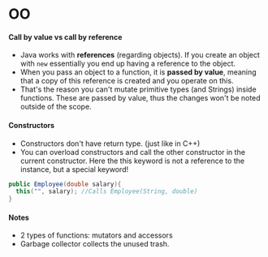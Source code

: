 # OO
#### Call by value vs call by reference
- Java works with **references** (regarding objects). If you create an object with `new` essentially you end up having a reference to the object.
- When you pass an object to a function, it is **passed by value**, meaning that a copy of this reference is created and you operate on this.
- That's the reason you can't mutate primitive types (and Strings) inside functions. These are passed by value, thus the changes won't be noted outside of the scope.

#### Constructors
- Constructors don't have return type. (just like in C++)
- You can overload constructors and call the other constructor in the current constructor. Here the this keyword is not a reference to the instance, but a special keyword!

```java
public Employee(double salary){
  this("", salary); //Calls Employee(String, double)
}
```

#### Notes
- 2 types of functions: mutators and accessors
- Garbage collector collects the unused trash.
